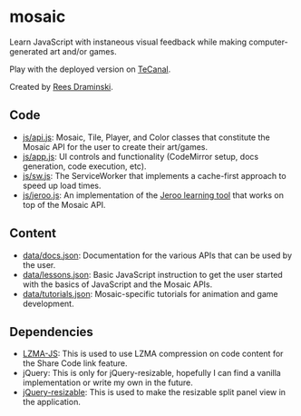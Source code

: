 # mosaic
Learn JavaScript with instaneous visual feedback while making computer-generated art and/or games.

Play with the deployed version on [TeCanal](https://tecanal.org/mosaic).

Created by [Rees Draminski](https://github.com/reesdraminski).

## Code
* [js/api.js](js/api.js): Mosaic, Tile, Player, and Color classes that constitute the Mosaic API for the user to create their art/games.
* [js/app.js](js/app.js): UI controls and functionality (CodeMirror setup, docs generation, code execution, etc).
* [js/sw.js](js/sw.js): The ServiceWorker that implements a cache-first approach to speed up load times.
* [js/jeroo.js](js/jeroo.js): An implementation of the [Jeroo learning tool](https://www.jeroo.org/) that works on top of the Mosaic API.

## Content
* [data/docs.json](data/docs.json): Documentation for the various APIs that can be used by the user.
* [data/lessons.json](data/lessons.json): Basic JavaScript instruction to get the user started with the basics of JavaScript and the Mosaic APIs.
* [data/tutorials.json](data/tutorials.json): Mosaic-specific tutorials for animation and game development.

## Dependencies
* [LZMA-JS](https://github.com/LZMA-JS/LZMA-JS): This is used to use LZMA compression on code content for the Share Code link feature.
* jQuery: This is only for jQuery-resizable, hopefully I can find a vanilla implementation or write my own in the future.
* [jQuery-resizable](https://github.com/RickStrahl/jquery-resizable): This is used to make the resizable split panel view in the application.